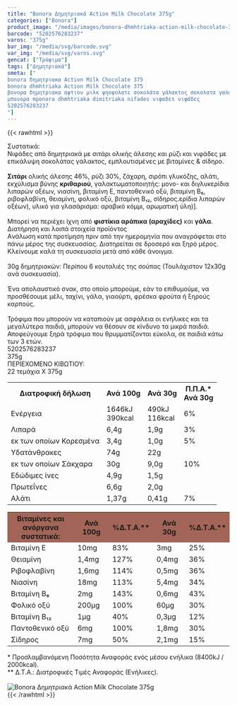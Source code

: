 ```yaml
---
title: "Bonora Δημητριακά Action Milk Chocolate 375g"
categories: ["Bonora"]
product_image: "/media/images/bonora-dhmhtriaka-action-milk-chocolate-375g.jpg"
barcode: "5202576283237"
varos: "375g"
bar_img: "/media/svg/barcode.svg"
var_img: "/media/svg/varos.svg"
gencat: ["Τρόφιμα"]
tags: ["Δημητριακά"]
smeta: ["
bonora δημητριακα Action Milk Chocolate 375
bonora dhmhtriaka Action Milk Chocolate 375
βονορα δημητριακα αψτιον μιλκ ψηοψολατε σοκολάτα γάλακτος σοκολατα γαλακτος
μπονορα mponora dhmhtriaka dimitriaka nifades νιφαδεs νιφάδες
5202576283237
"]
---
```

{{< rawhtml >}}

<div class="sload57"><div class="product"><div id="sistatika">Συστατικά:</div><div class="alltext">Nιφάδες από δημητριακά με σιτάρι ολικής άλεσης και ρύζι και νιφάδες με επικάλυψη σοκολάτας γάλακτος, εμπλουτισμένες με βιταμίνες &amp; σίδηρο.<br><br><b>Σιτάρι</b> ολικής άλεσης 46%, ρύζι 30%, ζάχαρη, σιρόπι γλυκόζης, αλάτι, εκχύλισμα βύνης <b>κριθαριού</b>, γαλακτωματοποιητής: μονο- και διγλυκερίδια λιπαρών οξέων, νιασίνη, βιταμίνη Ε, παντοθενικό οξύ, βιταμίνη Β₆, ριβοφλαβίνη, θειαμίνη, φολικό οξύ, βιταμίνη Β₁₂, σίδηρος.ερίδια λιπαρών οξέων), υλικό για γλασάρισμα: αραβικό κόμμι, αρωματική ύλη)].<br><br>Μπορεί να περιέχει ίχνη από <b>φιστίκια αράπικα (αραχίδες)</b> και <b>γάλα</b>.</div><div id="loipa">Διατήρηση και λοιπά στοιχεία προϊόντος</div><div class="alltext">Aνάλωση κατά προτίμηση πριν από την ημερομηνία που αναγράφεται στο πάνω μέρος της συσκευασίας. Διατηρείται σε δροσερό και ξηρό μέρος. Κλείνουμε καλά τη συσκευασία μετά από κάθε άνοιγμα.<br><br>30g δημητριακών: Περίπου 6 κουταλιές της σούπας (Τουλάχιστον 12x30g ανά συσκευασία).<br><br>Ένα απολαυστικό σνακ, στο οποίο μπορούμε, εάν το επιθυμούμε, να προσθέσουμε μέλι, ταχίνι, γάλα, γιαούρτι, φρέσκα φρούτα ή ξηρούς καρπούς.<br><br>Τρόφιμα που μπορούν να καταπιούν με ασφάλεια οι ενήλικες και τα μεγαλύτερα παιδιά, μπορούν να θέσουν σε κίνδυνο τα μικρά παιδιά. Αποφεύγουμε ξηρά τρόφιμα που θρυμματίζονται εύκολα, σε παιδιά κάτω των 3 ετών.</div><div id="barcode"><div id="barimage1"></div><span id="bartext">5202576283237</span></div><div id="varos"><div id="varosimage1"></div><span id="varostext">375g</span></div><div id="kivotio">ΠΕΡΙΕΧΟΜΕΝΟ ΚΙΒΩΤΙΟΥ:<br>22 τεμάχια Χ 375g</div><div class="tabout"><table id="diatable"><tbody><tr><th>Διατροφική δήλωση</th><th>Ανά 100g</th><th>Ανά 30g</th><th>Π.Π.Α.*<br>Ανά 30g</th></tr><tr><td class="texr2">Ενέργεια</td><td class="texr">1646kJ<br>390kcal</td><td class="texr">490kJ<br>116kcal</td><td class="texr">6%</td></tr><tr><td class="texr2">Λιπαρά</td><td class="texr">6,4g</td><td class="texr">1,9g</td><td class="texr">3%</td></tr><tr><td class="gray">εκ των οποίων Κορεσµένα</td><td class="gray2">3,4g</td><td class="gray2">1,0g</td><td class="gray2">5%</td></tr><tr><td class="texr2">Yδατάνθρακες</td><td class="texr">74g</td><td class="texr">22g</td><td class="texr"></td></tr><tr><td class="gray">εκ των οποίων Σάκχαρα</td><td class="gray2">30g</td><td class="gray2">9,0g</td><td class="gray2">10%</td></tr><tr><td class="texr2">Eδώδιμες ίνες</td><td class="texr">4,9g</td><td class="texr">1,5g</td><td class="texr"></td></tr><tr><td class="texr2">Πρωτεΐνες</td><td class="texr">6,6g</td><td class="texr">2,0g</td><td class="texr"></td></tr><tr><td class="texr2">Αλάτι</td><td class="texr">1,37g</td><td class="texr">0,41g</td><td class="texr">7%</td></tr></tbody></table></div><div class="keno"></div><div class="tabout"><table id="diatable"><tbody><tr><th style="background:#a26557">Βιταμίνες και<br>ανόργανα συστατικά:</th><th style="background:#a26557">Ανά 100g</th><th style="background:#a26557">%Δ.Τ.Α.**</th><th style="background:#a26557">Ανά 30g</th><th style="background:#a26557">%Δ.Τ.Α.**</th></tr><tr><td class="texr2">Βιταμίνη Ε</td><td class="texr">10mg</td><td class="texr">83%</td><td class="texr">3mg</td><td class="texr">25%</td></tr><tr><td class="texr2">Θειαμίνη</td><td class="texr">1,4mg</td><td class="texr">127%</td><td class="texr">0,4mg</td><td class="texr">36%</td></tr><tr><td class="texr2">Ριβοφλαβίνη</td><td class="texr">1,6mg</td><td class="texr">114%</td><td class="texr">0,5mg</td><td class="texr">36%</td></tr><tr><td class="texr2">Νιασίνη</td><td class="texr">18mg</td><td class="texr">113%</td><td class="texr">5,4mg</td><td class="texr">34%</td></tr><tr><td class="texr2">Βιταμίνη Β₆</td><td class="texr">2mg</td><td class="texr">143%</td><td class="texr">0,6mg</td><td class="texr">43%</td></tr><tr><td class="texr2">Φολικό οξύ</td><td class="texr">200µg</td><td class="texr">100%</td><td class="texr">60µg</td><td class="texr">30%</td></tr><tr><td class="texr2">Βιταμίνη Β₁₂</td><td class="texr">1µg</td><td class="texr">40%</td><td class="texr">0,3µg</td><td class="texr">12%</td></tr><tr><td class="texr2">Παντοθενικό οξύ</td><td class="texr">6mg</td><td class="texr">100%</td><td class="texr">1,8mg</td><td class="texr">30%</td></tr><tr><td class="texr2">Σίδηρος</td><td class="texr">7mg</td><td class="texr">50%</td><td class="texr">2,1mg</td><td class="texr">15%</td></tr></tbody></table></div><div class="alltext">* Προσλαμβανόμενη Ποσότητα Αναφοράς ενός μέσου ενήλικα (8400kJ / 2000kcal).<br>** Δ.Τ.Α.: Διατροφικές Τιμές Αναφοράς (Ενήλικες).</div><br><div class="pimg"><img alt="Bonora Δημητριακά Action Milk Chocolate 375g" title="Bonora Δημητριακά Action Milk Chocolate 375g" src="/media/images/bonora-dhmhtriaka-action-milk-chocolate-375g.jpg"></div></div></div>
{{< /rawhtml >}}


